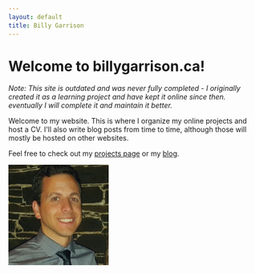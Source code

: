 ```yaml
---
layout: default
title: Billy Garrison
---
```

# Welcome to billygarrison.ca!

*Note: This site is outdated and was never fully completed - I originally created it as a learning project and have kept it online since then. eventually I will complete it and maintain it better.*

Welcome to my website. This is where I organize my online projects and host a CV. I'll also write blog posts from time to time, although those will mostly be hosted on other websites.

Feel free to check out my [projects page](/projects) or my [blog](/blog).

<img src="/assets/me.jpg" alt="My head shot" width="200"/>